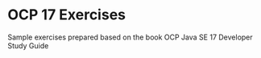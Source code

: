 # OCP 17 Exercises
Sample exercises prepared based on the book OCP Java SE 17 Developer Study Guide
